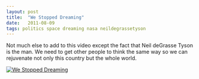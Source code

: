```yaml
---
layout: post
title:  "We Stopped Dreaming"
date:   2011-08-09
tags: politics space dreaming nasa neildegrassetyson
---
```

Not much else to add to this video except the fact that Neil deGrasse Tyson is the man. We need to get other people to think the same way so we can rejuvenate not only this country but the whole world.

[![We Stopped Dreaming](http://img.youtube.com/vi/3_F3pw5F_Pc/0.jpg)](http://www.youtube.com/watch?v=3_F3pw5F_Pc "We Stopped Dreaming")
